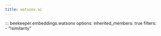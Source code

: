 ```yaml
---
title: watsonx.ai
---
```


::: beekeeper.embeddings.watsonx
    options:
        inherited_members: true
        filters:
        - "!similarity"